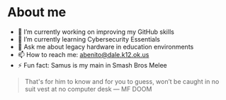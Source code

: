 # About me
- 🔭 I’m currently working on improving my GitHub skills
- 🌱 I’m currently learning Cybersecurity Essentials
- 💬 Ask me about legacy hardware in education environments
- 📫 How to reach me: abenito@dale.k12.ok.us
- ⚡ Fun fact: Samus is my main in Smash Bros Melee

> That's for him to know and for you to guess, won’t be caught in no suit vest at no computer desk — MF DOOM
